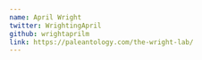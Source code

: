 ```yaml
---
name: April Wright
twitter: WrightingApril
github: wrightaprilm
link: https://paleantology.com/the-wright-lab/
---
```

